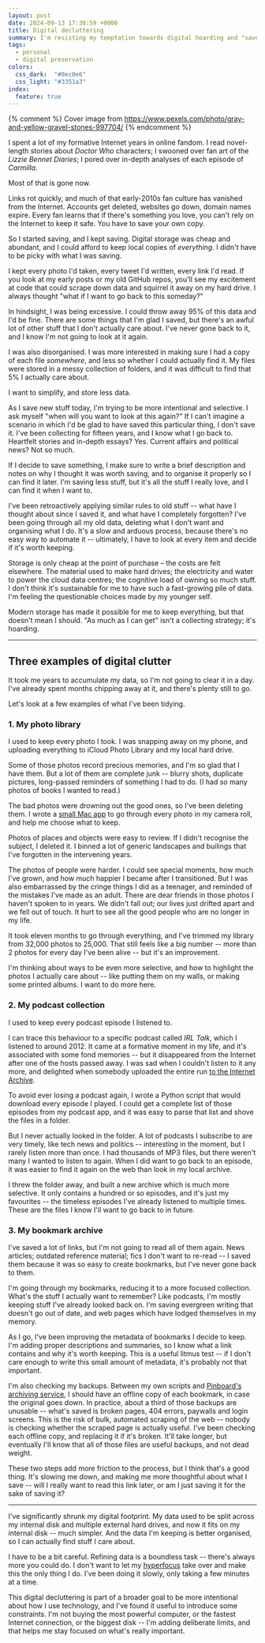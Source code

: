 ```yaml
---
layout: post
date: 2024-09-13 17:38:59 +0000
title: Digital decluttering
summary: I'm resisting my temptation towards digital hoarding and "save everything", and trying to be more selective about the data I'm keeping.
tags:
  - personal
  - digital preservation
colors:
  css_dark:  "#8ec0e6"
  css_light: "#3351a3"
index:
  feature: true
---
```

{% comment %}
  Cover image from https://www.pexels.com/photo/gray-and-yellow-gravel-stones-997704/
{% endcomment %}

I spent a lot of my formative Internet years in online fandom.
I read novel-length stories about *Doctor Who* characters; I swooned over fan art of the *Lizzie Bennet Diaries*; I pored over in-depth analyses of each episode of *Carmilla*.

Most of that is gone now.

Links rot quickly, and much of that early-2010s fan culture has vanished from the Internet.
Accounts get deleted, websites go down, domain names expire.
Every fan learns that if there's something you love, you can't rely on the Internet to keep it safe.
You have to save your own copy.

So I started saving, and I kept saving.
Digital storage was cheap and abundant, and I could afford to keep local copies of *everything*.
I didn't have to be picky with what I was saving.

I kept every photo I'd taken, every tweet I'd written, every link I'd read.
If you look at my early posts or my old GitHub repos, you'll see my excitement at code that could scrape down data and squirrel it away on my hard drive.
I always thought "what if I want to go back to this someday?"

In hindsight, I was being excessive.
I could throw away 95% of this data and I'd be fine.
There are some things that I'm glad I saved, but there's an awful lot of other stuff that I don't actually care about.
I've never gone back to it, and I know I'm not going to look at it again.

I was also disorganised.
I was more interested in making sure I had a copy of each file *somewhere*, and less so whether I could actually find it.
My files were stored in a messy collection of folders, and it was difficult to find that 5% I actually care about.

I want to simplify, and store less data.

As I save new stuff today, I'm trying to be more intentional and selective.
I ask myself "when will you want to look at this again?"
If I can't imagine a scenario in which I'd be glad to have saved this particular thing, I don't save it.
I've been collecting for fifteen years, and I know what I go back to.
Heartfelt stories and in-depth essays? Yes.
Current affairs and political news? Not so much.

If I decide to save something, I make sure to write a brief description and notes on why I thought it was worth saving, and to organise it properly so I can find it later.
I'm saving less stuff, but it's all the stuff I really love, and I can find it when I want to.

I've been retroactively applying similar rules to old stuff -- what have I thought about since I saved it, and what have I completely forgotten?
I've been going through all my old data, deleting what I don't want and organising what I do.
It's a slow and arduous process, because there's no easy way to automate it -- ultimately, I have to look at every item and decide if it's worth keeping.

Storage is only cheap at the point of purchase – the costs are felt elsewhere.
The material used to make hard drives; the electricity and water to power the cloud data centres; the cognitive load of owning so much stuff.
I don't think it's sustainable for me to have such a fast-growing pile of data.
I'm feeling the questionable choices made by my younger self.

Modern storage has made it possible for me to keep everything, but that doesn't mean I should.
"As much as I can get" isn't a collecting strategy; it's hoarding.

---

## Three examples of digital clutter

It took me years to accumulate my data, so I'm not going to clear it in a day.
I've already spent months chipping away at it, and there's plenty still to go.

Let's look at a few examples of what I've been tidying.

### 1. My photo library

I used to keep every photo I took.
I was snapping away on my phone, and uploading everything to iCloud Photo Library and my local hard drive.

Some of those photos record precious memories, and I'm so glad that I have them.
But a lot of them are complete junk -- blurry shots, duplicate pictures, long-passed reminders of something I had to do.
(I had *so* many photos of books I wanted to read.)

The bad photos were drowning out the good ones, so I've been deleting them.
I wrote a [small Mac app][blink] to go through every photo in my camera roll, and help me choose what to keep.

Photos of places and objects were easy to review.
If I didn't recognise the subject, I deleted it.
I binned a lot of generic landscapes and builings that I've forgotten in the intervening years.

The photos of people were harder.
I could see special moments, how much I've grown, and how much happier I became after I transitioned.
But I was also embarrassed by the cringe things I did as a teenager, and reminded of the mistakes I've made as an adult.
There are dear friends in those photos I haven't spoken to in years.
We didn't fall out; our lives just drifted apart and we fell out of touch.
It hurt to see all the good people who are no longer in my life.

It took eleven months to go through everything, and I've trimmed my library from 32,000 photos to 25,000.
That still feels like a big number -- more than 2 photos for every day I've been alive -- but it's an improvement.

I'm thinking about ways to be even more selective, and how to highlight the photos I actually care about -- like putting them on my walls, or making some printed albums.
I want to do more here.

[blink]: /2023/blink/

### 2. My podcast collection

I used to keep every podcast episode I listened to.

I can trace this behaviour to a specific podcast called *IRL Talk*, which I listened to around 2012.
It came at a formative moment in my life, and it's associated with some fond memories -- but it disappeared from the Internet after one of the hosts passed away.
I was sad when I couldn't listen to it any more, and delighted when somebody uploaded the entire run [to the Internet Archive][irltalk].

To avoid ever losing a podcast again, I wrote a Python script that would download every episode I played.
I could get a complete list of those episodes from my podcast app, and it was easy to parse that list and shove the files in a folder.

But I never actually looked in the folder.
A lot of podcasts I subscribe to are very timely, like tech news and politics -- interesting in the moment, but I rarely listen more than once.
I had thousands of MP3 files, but there weren't many I wanted to listen to again.
When I did want to go back to an episode, it was easier to find it again on the web than look in my local archive.

I threw the folder away, and built a new archive which is much more selective.
It only contains a hundred or so episodes, and it's just my favourites -- the timeless episodes I've already listened to multiple times.
These are the files I know I'll want to go back to in future.

[irltalk]: https://archive.org/details/irl-talk-podcast

### 3. My bookmark archive

I've saved a lot of links, but I'm not going to read all of them again.
News articles; outdated reference material; fics I don't want to re-read -- I saved them because it was so easy to create bookmarks, but I've never gone back to them.

I'm going through my bookmarks, reducing it to a more focused collection.
What's the stuff I actually want to remember?
Like podcasts, I'm mostly keeping stuff I've already looked back on.
I'm saving evergreen writing that doesn't go out of date, and web pages which have lodged themselves in my memory.

As I go, I've been improving the metadata of bookmarks I decide to keep.
I'm adding proper descriptions and summaries, so I know what a link contains and why it's worth keeping.
This is a useful litmus test -- if I don't care enough to write this small amount of metadata, it's probably not that important.

I'm also checking my backups.
Between my own scripts and [Pinboard's archiving service][archiving], I should have an offline copy of each bookmark, in case the original goes down.
In practice, about a third of those backups are unusable -- what's saved is broken pages, 404 errors, paywalls and login screens.
This is the risk of bulk, automated scraping of the web -- nobody is checking whether the scraped page is actually useful.
I've been checking each offline copy, and replacing it if it's broken.
It'll take longer, but eventually I'll know that all of those files are useful backups, and not dead weight.

These two steps add more friction to the process, but I think that's a good thing.
It's slowing me down, and making me more thoughtful about what I save -- will I really want to read this link later, or am I just saving it for the sake of saving it?

[archiving]: https://pinboard.in/faq/#archiving

---

I've significantly shrunk my digital footprint.
My data used to be split across my internal disk and multiple external hard drives, and now it fits on my internal disk -- much simpler.
And the data I'm keeping is better organised, so I can actually find stuff I care about.

I have to be a bit careful.
Refining data is a boundless task -- there's always more you could do.
I don't want to let my [hyperfocus] take over and make this the only thing I do.
I've been doing it slowly, only taking a few minutes at a time.

This digital decluttering is part of a broader goal to be more intentional about how I use technology, and I've found it useful to introduce some constraints.
I'm not buying the most powerful computer, or the fastest Internet connection, or the biggest disk -- I'm adding deliberate limits, and that helps me stay focused on what's really important.

[hyperfocus]: https://wellcomecollection.org/articles/ZRrH3RIAACIAALP5
